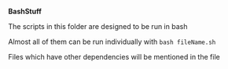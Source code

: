 **BashStuff**

The scripts in this folder are designed to be run in bash

Almost all of them can be run individually with `bash fileName.sh`

Files which have other dependencies will be mentioned in the file
